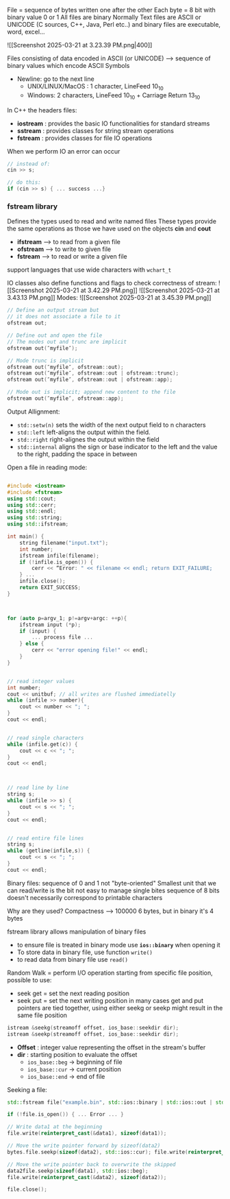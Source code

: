 File = sequence of bytes written one after the other
Each byte = 8 bit with binary value 0 or 1
All files are binary
Normally Text files are ASCII or UNICODE (C sources, C++, Java, Perl etc..)
and binary files are executable, word, excel...

![[Screenshot 2025-03-21 at 3.23.39 PM.png|400]]

Files consisting of data encoded in ASCII (or UNICODE) --> sequence of binary values which encode ASCII Symbols

- Newline: go to the next line
	- UNIX/LINUX/MacOS : 1 character, LineFeed $10_{10}$ 
	- Windows: 2 characters, LineFeed $10_{10}$ + Carriage Return $13_{10}$ 

In C++ the headers files:
- **iostream** : provides the basic IO functionalities for standard streams 
- **sstream** : provides classes for string stream operations
- **fstream** : provides classes for file IO operations

When we perform IO an error can occur
```c++
// instead of:
cin >> s;

// do this:
if (cin >> s) { ... success ...}
```

### fstream library

Defines the types used to read and write named files
These types provide the same operations as those we have used on the objects **cin** and **cout**
- **ifstream** --> to read from a given file
- **ofstream** --> to write to given file
- **fstream** --> to read or write a given file

support languages that use wide characters with `wchart_t`

IO classes also define functions and flags to check correctness of stream:
![[Screenshot 2025-03-21 at 3.42.29 PM.png]]
![[Screenshot 2025-03-21 at 3.43.13 PM.png]]
Modes:
![[Screenshot 2025-03-21 at 3.45.39 PM.png]]


```c++
// Define an output stream but 
// it does not associate a file to it 
ofstream out; 

// Define out and open the file 
// The modes out and trunc are implicit 
ofstream out(″myfile″);

// Mode trunc is implicit 
ofstream out(″myfile″, ofstream::out); 
ofstream out(″myfile″, ofstream::out | ofstream::trunc);
ofstream out(″myfile″, ofstream::out | ofstream::app);

// Mode out is implicit; append new content to the file
ofstream out(″myfile″, ofstream::app);
```

Output Allignment:
- `std::setw(n)` sets the width of the next output field to n characters 
- `std::left` left-aligns the output within the field.
- `std::right` right-alignes the output within the field
- `std::internal` aligns the sign or base indicator to the left and the value to the right, padding the space in between

Open a file in reading mode:
```c++

#include <iostream>
#include <fstream>
using std::cout; 
using std::cerr; 
using std::endl; 
using std::string;
using std::ifstream;

int main() { 
	string filename("input.txt"); 
	int number;
	ifstream infile(filename);
	if (!infile.is_open()) { 
		cerr << “Error: " << filename << endl; return EXIT_FAILURE; 
	} ... 
	infile.close(); 
	return EXIT_SUCCESS;
}



for (auto p=argv_1; p!=argv+argc: ++p){
	ifstream input (*p);
	if (input) {
		... process file ...
	} else {
		cerr << "error opening file!" << endl;
	}
}


// read integer values
int number;
cout << unitbuf; // all writes are flushed immediatelly
while (infile >> number){
	cout << number << "; ";	
}
cout << endl;


// read single characters
while (infile.get(c)) {
	cout << c << "; ";
}
cout << endl;



// read line by line
string s; 
while (infile >> s) { 
	cout << s << "; "; 
} 
cout << endl;


// read entire file lines
string s; 
while (getline(infile,s)) { 
	cout << s << "; "; 
}
cout << endl;
```


Binary files: sequence of 0 and 1 not "byte-oriented"
Smallest unit that we can read/write is the bit
	not easy to manage single bites
	sequence of 8 bits doesn't necessarily correspond to printable characters

Why are they used?
	Compactness --> 100000 6 bytes, but in binary it's 4 bytes

fstream library allows manipulation of binary files
- to ensure file is treated in binary mode use **`ios::binary`** when opening it
- To store data in binary file, use function `write()`
- to read data from binary file use `read()`


Random Walk = perform I/O operation starting from specific file position, possible to use:
- seek get = set the next reading position
- seek put = set the next writing position
in many cases get and put pointers are tied together, using either seekg or seekp might result in the same file position

```c++
istream &seekg(streamoff offset, ios_base::seekdir dir); 
istream &seekp(streamoff offset, ios_base::seekdir dir);
```

- **Offset** : integer value representing the offset in the stream's buffer
- **dir** : starting position to evaluate the offset
	- `ios_base::beg` -> beginning of file
	- `ios_base::cur` -> current position
	- `ios_base::end` -> end of file

Seeking a file:
```c++
std::fstream file("example.bin", std::ios::binary | std::ios::out | std::ios::trunc);

if (!file.is_open()) { ... Error ... } 

// Write data1 at the beginning 
file.write(reinterpret_cast(&data1), sizeof(data1));

// Move the write pointer forward by sizeof(data2) 
bytes.file.seekp(sizeof(data2), std::ios::cur); file.write(reinterpret_cast(&data3), sizeof(data3));

// Move the write pointer back to overwrite the skipped 
data2file.seekp(sizeof(data1), std::ios::beg); 
file.write(reinterpret_cast(&data2), sizeof(data2));

file.close();
```


